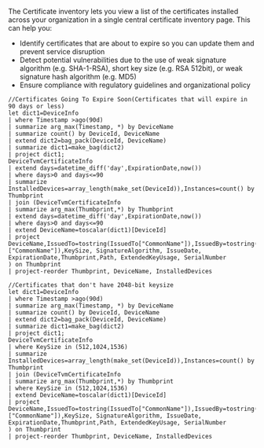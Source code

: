 The Certificate inventory lets you view a list of the certificates installed across your organization in a single central certificate inventory page. This can help you:
* Identify certificates that are about to expire so you can update them and prevent service disruption
* Detect potential vulnerabilities due to the use of weak signature algorithm (e.g. SHA-1-RSA), short key size (e.g. RSA 512bit), or weak signature hash algorithm (e.g. MD5)
* Ensure compliance with regulatory guidelines and organizational policy

```
//Certificates Going To Expire Soon(Certificates that will expire in 90 days or less)
let dict1=DeviceInfo
| where Timestamp >ago(90d)
| summarize arg_max(Timestamp, *) by DeviceName
| summarize count() by DeviceId, DeviceName
| extend dict2=bag_pack(DeviceId, DeviceName)
| summarize dict1=make_bag(dict2)
| project dict1;
DeviceTvmCertificateInfo
| extend days=datetime_diff('day',ExpirationDate,now())
| where days>0 and days<=90
| summarize InstalledDevices=array_length(make_set(DeviceId)),Instances=count() by Thumbprint
| join (DeviceTvmCertificateInfo
| summarize arg_max(Thumbprint,*) by Thumbprint
| extend days=datetime_diff('day',ExpirationDate,now())
| where days>0 and days<=90
| extend DeviceName=toscalar(dict1)[DeviceId]
| project DeviceName,IssuedTo=tostring(IssuedTo["CommonName"]),IssuedBy=tostring(IssuedBy.["CommonName"]),KeySize, SignatureAlgorithm, IssueDate, ExpirationDate,Thumbprint,Path, ExtendedKeyUsage, SerialNumber
) on Thumbprint
| project-reorder Thumbprint, DeviceName, InstalledDevices
```

```
//Certificates that don't have 2048-bit keysize
let dict1=DeviceInfo
| where Timestamp >ago(90d)
| summarize arg_max(Timestamp, *) by DeviceName
| summarize count() by DeviceId, DeviceName
| extend dict2=bag_pack(DeviceId, DeviceName)
| summarize dict1=make_bag(dict2)
| project dict1;
DeviceTvmCertificateInfo
| where KeySize in (512,1024,1536)
| summarize InstalledDevices=array_length(make_set(DeviceId)),Instances=count() by Thumbprint
| join (DeviceTvmCertificateInfo
| summarize arg_max(Thumbprint,*) by Thumbprint
| where KeySize in (512,1024,1536)
| extend DeviceName=toscalar(dict1)[DeviceId]
| project DeviceName,IssuedTo=tostring(IssuedTo["CommonName"]),IssuedBy=tostring(IssuedBy.["CommonName"]),KeySize, SignatureAlgorithm, IssueDate, ExpirationDate,Thumbprint,Path, ExtendedKeyUsage, SerialNumber
) on Thumbprint
| project-reorder Thumbprint, DeviceName, InstalledDevices
```
